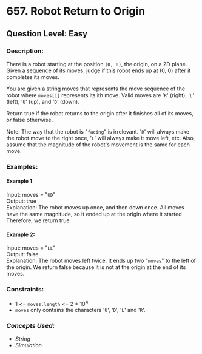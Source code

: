# 657. Robot Return to Origin
## Question Level: Easy
### Description:
There is a robot starting at the position `(0, 0)`, the origin, on a 2D plane. Given a sequence of its moves, judge if this robot ends up at (0, 0) after it completes its moves.

You are given a string moves that represents the move sequence of the robot where `moves[i]` represents its ith move. Valid moves are '`R`' (right), '`L`' (left), '`U`' (up), and '`D`' (down).

Return true if the robot returns to the origin after it finishes all of its moves, or false otherwise.

Note: The way that the robot is "`facing`" is irrelevant. '`R`' will always make the robot move to the right once, '`L`' will always make it move left, etc. Also, assume that the magnitude of the robot's movement is the same for each move.

### Examples:
#### Example 1:

Input: moves = "`UD`"   
Output: true  
Explanation: The robot moves up once, and then down once. All moves have the same magnitude, so it ended up at the origin where it started  
Therefore, we return true.
#### Example 2:

Input: moves = "`LL`"  
Output: false  
Explanation: The robot moves left twice. It ends up two "`moves`" to the left of the origin. We return false because it is not at the origin at the end of its moves.  

### Constraints:

- 1 <= `moves.length` <= 2 * 10<sup>4</sup>
- `moves` only contains the characters '`U`', '`D`', '`L`' and '`R`'.

### <i>Concepts Used:
- String
- Simulation</i>